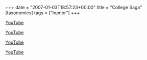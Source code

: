 +++
date = "2007-01-03T18:57:23+00:00"
title = "College Saga"
[taxonomies]
tags = ["humor"]
+++
  
[YouTube][1]

  
[YouTube][2]

  
[YouTube][3]

  
[YouTube][4]



<small></small>

 [1]: http://www.youtube.com/watch?v=gPutYwiiE0o
 [2]: http://www.youtube.com/watch?v=wy4sxiAn-9E
 [3]: http://www.youtube.com/watch?v=yYpG938CNZ8
 [4]: http://www.youtube.com/watch?v=mwC08cDeSzg
